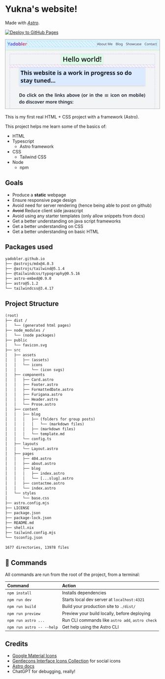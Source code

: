 # Yukna's website!

Made with [*Astro*](https://docs.astro.build).

[![Deploy to GitHub Pages](https://github.com/yadobler/yadobler.github.io/actions/workflows/deploy.yml/badge.svg)](https://github.com/yadobler/yadobler.github.io/actions/workflows/deploy.yml)

![Screenshot of website](./src/assets/showcase/website_preview.png)

This is my first real HTML + CSS project with a framework (Astro).

This project helps me learn some of the basics of:
- HTML
- Typescript
    - Astro framework
- CSS 
    - Tailwind CSS
- Node
    - npm

## Goals
- Produce a **static** webpage 
- Ensure responsive page design
- Avoid need for server rendering (hence being able to post on github) 
- ~~Avoid~~ Reduce client side javascript
- Avoid using any starter templates (only allow snippets from docs) 
- Get a better understanding on java script frameworks 
- Get a better understanding on CSS
- Get a better understanding on basic HTML

## Packages used

```text
yadobler.github.io
├── @astrojs/mdx@4.0.3
├── @astrojs/tailwind@5.1.4
├── @tailwindcss/typography@0.5.16
├── astro-embed@0.9.0
├── astro@5.1.2
└── tailwindcss@3.4.17
```

## Project Structure

```text
(root)
├── dist / 
│   └── (generated html pages)
├── node_modules /
│   └── (node packages)
├── public
│   └── favicon.svg
├── src
│   ├── assets
│   │   ├── (assets)
│   │   └── icons
│   │       └── (icon svgs)
│   ├── components
│   │   ├── Card.astro
│   │   ├── Footer.astro
│   │   ├── FormattedDate.astro
│   │   ├── Furigana.astro
│   │   ├── Header.astro
│   │   └── Prose.astro
│   ├── content
│   │   ├── blog
│   │   │   ├── (folders for group posts)
│   │   │   │   └── (markdown files)
│   │   │   ├── (markdown files)
│   │   │   └── template.md
│   │   └── config.ts
│   ├── layouts
│   │   └── Layout.astro
│   ├── pages
│   │   ├── 404.astro
│   │   ├── about.astro
│   │   ├── blog
│   │   │   ├── index.astro
│   │   │   └── [...slug].astro
│   │   ├── contactme.astro
│   │   └── index.astro
│   └── styles
│       └── base.css
├── astro.config.mjs
├── LICENSE
├── package.json
├── package-lock.json
├── README.md
├── shell.nix
├── tailwind.config.mjs
└── tsconfig.json

1677 directories, 13978 files
```

## 🧞 Commands

All commands are run from the root of the project, from a terminal:

| Command                   | Action                                           |
| :------------------------ | :----------------------------------------------- |
| `npm install`             | Installs dependencies                            |
| `npm run dev`             | Starts local dev server at `localhost:4321`      |
| `npm run build`           | Build your production site to `./dist/`          |
| `npm run preview`         | Preview your build locally, before deploying     |
| `npm run astro ...`       | Run CLI commands like `astro add`, `astro check` |
| `npm run astro -- --help` | Get help using the Astro CLI                     |

## Credits
- [Google Material Icons](https://fonts.google.com/)
- [Gentlecons Interface Icons Collection](https://www.svgrepo.com/collection/gentlecons-interface-icons/) for social icons
- [Astro docs](https://docs.astro.build/)
- ChatGPT for debugging, really!
